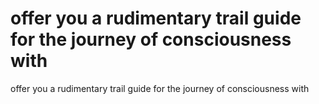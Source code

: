 # offer you a rudimentary trail guide for the journey of consciousness with

offer you a rudimentary trail guide for the journey of consciousness with